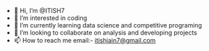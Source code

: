 - 👋 Hi, I’m @ITISH7
- 👀 I’m interested in coding 
- 🌱 I’m currently learning data science and competitive programing
- 💞️ I’m looking to collaborate on analysis and developing projects
- 📫 How to reach me email:- itishjain7@gmail.com

<!---
ITISH7/ITISH7 is a ✨ special ✨ repository because its `README.md` (this file) appears on your GitHub profile.
You can click the Preview link to take a look at your changes.
--->
